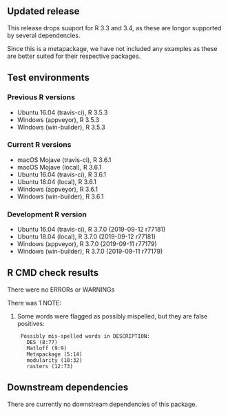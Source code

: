 ## Updated release

This release drops suuport for R 3.3 and 3.4, as these are longor supported by several dependencies.

Since this is a metapackage, we have not included any examples as these are better suited for their respective packages.

## Test environments

### Previous R versions
* Ubuntu 16.04       (travis-ci), R 3.5.3
* Windows             (appveyor), R 3.5.3
* Windows          (win-builder), R 3.5.3

### Current R versions
* macOS Mojave       (travis-ci), R 3.6.1
* macOS Mojave           (local), R 3.6.1
* Ubuntu 16.04       (travis-ci), R 3.6.1
* Ubuntu 18.04           (local), R 3.6.1
* Windows             (appveyor), R 3.6.1
* Windows          (win-builder), R 3.6.1

### Development R version
* Ubuntu 16.04       (travis-ci), R 3.7.0 (2019-09-12 r77181)
* Ubuntu 18.04           (local), R 3.7.0 (2019-09-12 r77181)
* Windows             (appveyor), R 3.7.0 (2019-09-11 r77179)
* Windows          (win-builder), R 3.7.0 (2019-09-11 r77179)

## R CMD check results

There were no ERRORs or WARNINGs

There was 1 NOTE:

1. Some words were flagged as possibly mispelled, but they are false positives:

        Possibly mis-spelled words in DESCRIPTION:
          DES (8:77)
          Matloff (9:9)
          Metapackage (5:14)
          modularity (10:32)
          rasters (12:73)

## Downstream dependencies

There are currently no downstream dependencies of this package.

